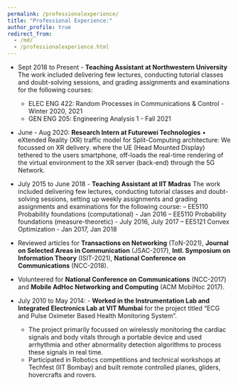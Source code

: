 ```yaml
---
permalink: /professionalexperience/
title: "Professional Experience:"
author_profile: true
redirect_from: 
  - /md/
  - /professionalexperience.html
---
```


* Sept 2018 to Present - **Teaching Assistant at Northwestern University**
  The work included delivering few lectures, conducting tutorial classes and doubt-solving sessions, and grading assignments and examinations for the following courses:
  - ELEC ENG 422: Random Processes in Communications & Control - Winter 2020, 2021
  - GEN ENG 205: Engineering Analysis 1 - Fall 2021
* June - Aug 2020: **Research Intern at Futurewei Technologies**
  • eXtended Reality (XR) traffic model for Split-Computing architecture: We focussed on XR delivery. where the UE (Head Mounted Display) tethered to the users smartphone, off-loads the real-time rendering of the virtual environment to the XR server
(back-end) through the 5G Network.
* July 2015 to June 2018 - **Teaching Assistant at IIT Madras** 
  The work included delivering few lectures, conducting tutorial classes and doubt-solving sessions, setting up weekly assignments and grading assignments and examinations for the following course:
    – EE5110 Probability foundations (computational) - Jan 2016
    – EE5110 Probability foundations (measure-theoretic) - July 2016, July 2017
    – EE5121 Convex Optimization - Jan 2017, Jan 2018

* Reviewed articles for **Transactions on Networking** (ToN-2021), **Journal on Selected Areas in Communication** (JSAC-2017), **Intl. Symposium on Information Theory** (ISIT-2021), **National Conference on Communications** (NCC-2018).
* Volunteered for **National Conference on Communications** (NCC-2017) and **Mobile AdHoc Networking and Computing** (ACM MobiHoc 2017).
* July 2010 to May 2014: - **Worked in the Instrumentation Lab and Integrated Electronics Lab at VIT Mumbai** for the project titled “ECG and Pulse Oximeter Based Health Monitoring System”.
  - The project primarily focussed on wirelessly monitoring the cardiac signals and body vitals through a portable device and used arrhythmia and other abnormality detection algorithms to process these signals in real time.
  - Participated in Robotics competitions and technical workshops at Techfest (IIT Bombay) and built remote controlled planes, gliders, hovercrafts and rovers.


